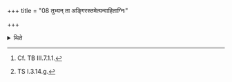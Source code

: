 +++
title = "08 तुभ्यन् ता अङ्गिरस्तमेत्यन्वाहिताग्निः"

+++

<details><summary>थिते</summary>

8. If the sacrificer who has added fuel to the fires is going to another place, he should offer a libation of ghee[^1] with tubhyaṁ tā aṅgirasrama...[^2]  


[^1]: Cf. TB III.7.1.1.  

[^2]: TS I.3.14.g.
</details>
